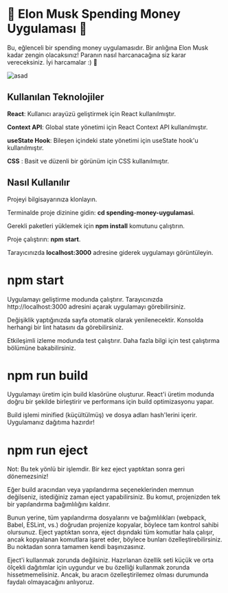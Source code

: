 # 💸 Elon Musk Spending Money Uygulaması 💸 

Bu, eğlenceli bir spending money uygulamasıdır. Bir anlığına Elon Musk kadar zengin olacaksınız! Paranın nasıl harcanacağına siz karar vereceksiniz. İyi harcamalar :) 🌟

![asad](https://github.com/Yakuphsensoy/SpendingMoney/assets/89227314/1d04a196-4c8e-45d2-9299-47793b3ef564)


## Kullanılan Teknolojiler

**React**: Kullanıcı arayüzü geliştirmek için React kullanılmıştır.

**Context API**: Global state yönetimi için React Context API kullanılmıştır.

**useState Hook**: Bileşen içindeki state yönetimi için useState hook'u kullanılmıştır.

**CSS** : Basit ve düzenli bir görünüm için CSS kullanılmıştır.

## Nasıl Kullanılır

Projeyi bilgisayarınıza klonlayın.

Terminalde proje dizinine gidin: **cd spending-money-uygulamasi**.

Gerekli paketleri yüklemek için **npm install** komutunu çalıştırın.

Proje çalıştırın: **npm start**.

Tarayıcınızda **localhost:3000** adresine giderek uygulamayı görüntüleyin.


# npm start

Uygulamayı geliştirme modunda çalıştırır. Tarayıcınızda http://localhost:3000 adresini açarak uygulamayı görebilirsiniz.

Değişiklik yaptığınızda sayfa otomatik olarak yenilenecektir. Konsolda herhangi bir lint hatasını da görebilirsiniz.

Etkileşimli izleme modunda test çalıştırır. Daha fazla bilgi için test çalıştırma bölümüne bakabilirsiniz.

# npm run build

Uygulamayı üretim için build klasörüne oluşturur. React'i üretim modunda doğru bir şekilde birleştirir ve performans için build optimizasyonu yapar.

Build işlemi minified (küçültülmüş) ve dosya adları hash'lerini içerir. Uygulamanız dağıtıma hazırdır!

# npm run eject

Not: Bu tek yönlü bir işlemdir. Bir kez eject yaptıktan sonra geri dönemezsiniz!

Eğer build aracından veya yapılandırma seçeneklerinden memnun değilseniz, istediğiniz zaman eject yapabilirsiniz. Bu komut, projenizden tek bir yapılandırma bağımlılığını kaldırır.

Bunun yerine, tüm yapılandırma dosyalarını ve bağımlılıkları (webpack, Babel, ESLint, vs.) doğrudan projenize kopyalar, böylece tam kontrol sahibi olursunuz. Eject yaptıktan sonra, eject dışındaki tüm komutlar hala çalışır, ancak kopyalanan komutlara işaret eder, böylece bunları özelleştirebilirsiniz. Bu noktadan sonra tamamen kendi başınızasınız.

Eject'i kullanmak zorunda değilsiniz. Hazırlanan özellik seti küçük ve orta ölçekli dağıtımlar için uygundur ve bu özelliği kullanmak zorunda hissetmemelisiniz. Ancak, bu aracın özelleştirilemez olması durumunda faydalı olmayacağını anlıyoruz.
